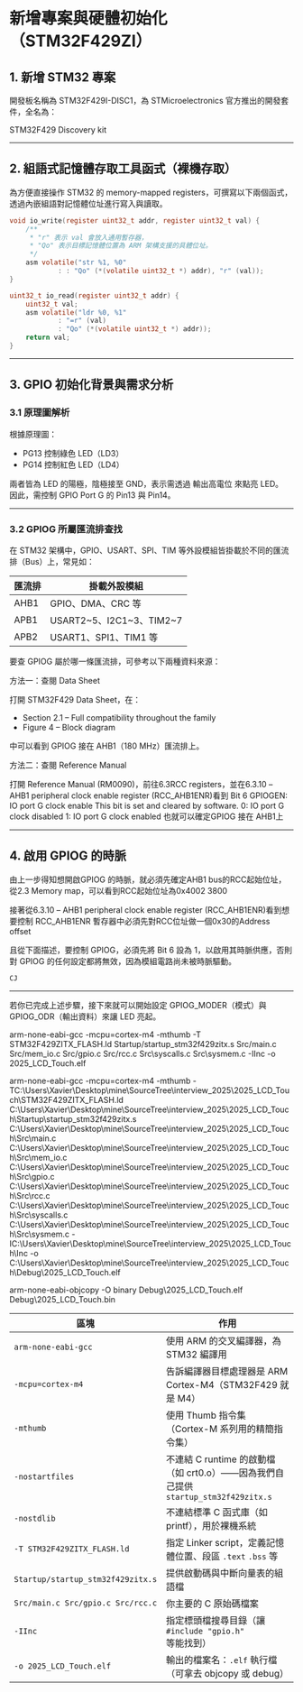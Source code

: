# 新增專案與硬體初始化（STM32F429ZI）

## 1. 新增 STM32 專案

開發板名稱為 STM32F429I-DISC1，為 STMicroelectronics 官方推出的開發套件，全名為：

STM32F429 Discovery kit

---

## 2. 組語式記憶體存取工具函式（裸機存取）

為方便直接操作 STM32 的 memory-mapped registers，可撰寫以下兩個函式，透過內嵌組語對記憶體位址進行寫入與讀取。

````c
void io_write(register uint32_t addr, register uint32_t val) {
    /**
     * "r" 表示 val 會放入通用暫存器，
     * "Qo" 表示目標記憶體位置為 ARM 架構支援的具體位址。
     */
    asm volatile("str %1, %0"
            : : "Qo" (*(volatile uint32_t *) addr), "r" (val));
}

uint32_t io_read(register uint32_t addr) {
	uint32_t val;
    asm volatile("ldr %0, %1"
            : "=r" (val)
            : "Qo" (*(volatile uint32_t *) addr));
    return val;
}
````

---

## 3. GPIO 初始化背景與需求分析

### 3.1 原理圖解析

根據原理圖：

- PG13 控制綠色 LED（LD3）
- PG14 控制紅色 LED（LD4）

兩者皆為 LED 的陽極，陰極接至 GND，表示需透過 輸出高電位 來點亮 LED。  
因此，需控制 GPIO Port G 的 Pin13 與 Pin14。

---

### 3.2 GPIOG 所屬匯流排查找

在 STM32 架構中，GPIO、USART、SPI、TIM 等外設模組皆掛載於不同的匯流排（Bus）上，常見如：

| 匯流排 | 掛載外設模組 |
|--------|----------------|
| AHB1   | GPIO、DMA、CRC 等 |
| APB1   | USART2~5、I2C1~3、TIM2~7 |
| APB2   | USART1、SPI1、TIM1 等 |

要查 GPIOG 屬於哪一條匯流排，可參考以下兩種資料來源：

方法一：查閱 Data Sheet

打開 STM32F429 Data Sheet，在：

- Section 2.1 – Full compatibility throughout the family
- Figure 4 – Block diagram

中可以看到 GPIOG 接在 AHB1（180 MHz）匯流排上。

方法二：查閱 Reference Manual

打開 Reference Manual (RM0090)，前往6.3RCC registers，並在6.3.10 – AHB1 peripheral clock enable register (RCC_AHB1ENR)看到
Bit 6 GPIOGEN: IO port G clock enable
This bit is set and cleared by software.
0: IO port G clock disabled
1: IO port G clock enabled
也就可以確定GPIOG 接在 AHB1上

---

## 4. 啟用 GPIOG 的時脈

由上一步得知想開啟GPIOG 的時脈，就必須先確定AHB1 bus的RCC起始位址，從2.3 Memory map，可以看到RCC起始位址為0x4002 3800

接著從6.3.10 – AHB1 peripheral clock enable register (RCC_AHB1ENR)看到想要控制 RCC_AHB1ENR 暫存器中必須先對RCC位址做一個0x30的Address offset

且從下面描述，要控制 GPIOG，必須先將 Bit 6 設為 1，以啟用其時脈供應，否則對 GPIOG 的任何設定都將無效，因為模組電路尚未被時脈驅動。


````c
CJ
````

---

若你已完成上述步驟，接下來就可以開始設定 GPIOG_MODER（模式）與 GPIOG_ODR（輸出資料）來讓 LED 亮起。




arm-none-eabi-gcc -mcpu=cortex-m4 -mthumb -T STM32F429ZITX_FLASH.ld Startup/startup_stm32f429zitx.s Src/main.c Src/mem_io.c Src/gpio.c Src/rcc.c Src\syscalls.c Src\sysmem.c -IInc -o 2025_LCD_Touch.elf



arm-none-eabi-gcc -mcpu=cortex-m4 -mthumb -TC:\Users\Xavier\Desktop\mine\SourceTree\interview_2025\2025_LCD_Touch\STM32F429ZITX_FLASH.ld C:\Users\Xavier\Desktop\mine\SourceTree\interview_2025\2025_LCD_Touch\Startup\startup_stm32f429zitx.s C:\Users\Xavier\Desktop\mine\SourceTree\interview_2025\2025_LCD_Touch\Src\main.c C:\Users\Xavier\Desktop\mine\SourceTree\interview_2025\2025_LCD_Touch\Src\mem_io.c C:\Users\Xavier\Desktop\mine\SourceTree\interview_2025\2025_LCD_Touch\Src\gpio.c C:\Users\Xavier\Desktop\mine\SourceTree\interview_2025\2025_LCD_Touch\Src\rcc.c C:\Users\Xavier\Desktop\mine\SourceTree\interview_2025\2025_LCD_Touch\Src\syscalls.c C:\Users\Xavier\Desktop\mine\SourceTree\interview_2025\2025_LCD_Touch\Src\sysmem.c -IC:\Users\Xavier\Desktop\mine\SourceTree\interview_2025\2025_LCD_Touch\Inc -o C:\Users\Xavier\Desktop\mine\SourceTree\interview_2025\2025_LCD_Touch\Debug\2025_LCD_Touch.elf


arm-none-eabi-objcopy -O binary Debug\2025_LCD_Touch.elf Debug\2025_LCD_Touch.bin




  | 區塊                                | 作用                                                             |
| --------------------------------- | -------------------------------------------------------------- |
| `arm-none-eabi-gcc`               | 使用 ARM 的交叉編譯器，為 STM32 編譯用                                      |
| `-mcpu=cortex-m4`                 | 告訴編譯器目標處理器是 ARM Cortex-M4（STM32F429 就是 M4）                     |
| `-mthumb`                         | 使用 Thumb 指令集（Cortex-M 系列用的精簡指令集）                               |
| `-nostartfiles`                   | 不連結 C runtime 的啟動檔（如 crt0.o）——因為我們自己提供 `startup_stm32f429zitx.s` |
| `-nostdlib`                       | 不連結標準 C 函式庫（如 printf），用於裸機系統                                   |
| `-T STM32F429ZITX_FLASH.ld`            | 指定 Linker script，定義記憶體位置、段區 `.text` `.bss` 等                   |
| `Startup/startup_stm32f429zitx.s`   | 提供啟動碼與中斷向量表的組語檔                                                |
| `Src/main.c Src/gpio.c Src/rcc.c` | 你主要的 C 原始碼檔案                                                   |
| `-IInc`                           | 指定標頭檔搜尋目錄（讓 `#include "gpio.h"` 等能找到）                          |
| `-o 2025_LCD_Touch.elf`           | 輸出的檔案名：`.elf` 執行檔（可拿去 objcopy 或 debug）                         |
